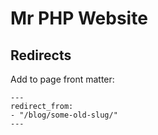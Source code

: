 # Mr PHP Website


## Redirects

Add to page front matter:

```
---
redirect_from:
- "/blog/some-old-slug/"
---
```